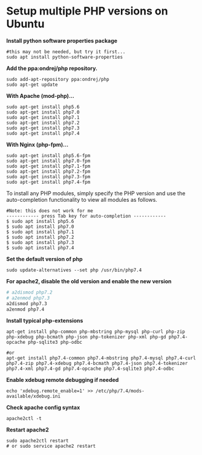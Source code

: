 

# Setup multiple PHP versions on Ubuntu

**Install python software properties package**

```shell
#this may not be needed, but try it first...
sudo apt install python-software-properties
```

**Add the ppa:ondrej/php repository.** 

```shell
sudo add-apt-repository ppa:ondrej/php
sudo apt-get update
```

**With Apache (mod-php)...**

```shell
sudo apt-get install php5.6
sudo apt-get install php7.0
sudo apt-get install php7.1
sudo apt-get install php7.2
sudo apt-get install php7.3
sudo apt-get install php7.4
```

**With Nginx (php-fpm)...**

```shell
sudo apt-get install php5.6-fpm
sudo apt-get install php7.0-fpm
sudo apt-get install php7.1-fpm
sudo apt-get install php7.2-fpm
sudo apt-get install php7.3-fpm  
sudo apt-get install php7.4-fpm  
```

To install any PHP modules, simply specify the PHP version and use the auto-completion functionality to view all modules as follows.

```shell
#Note: this does not work for me
------------ press Tab key for auto-completion ------------ 
$ sudo apt install php5.6 
$ sudo apt install php7.0 
$ sudo apt install php7.1
$ sudo apt install php7.2
$ sudo apt install php7.3 
$ sudo apt install php7.4
```

**Set the default version of php**

```shell
sudo update-alternatives --set php /usr/bin/php7.4
```

**For apache2, disable the old version and enable the new version**

```bash
# a2dismod php7.2
# a2enmod php7.3
a2dismod php7.3
a2enmod php7.4
```

**Install typical php-extensions**

```shell
apt-get install php-common php-mbstring php-mysql php-curl php-zip php-xdebug php-bcmath php-json php-tokenizer php-xml php-gd php7.4-opcache php-sqlite3 php-odbc

#or
apt-get install php7.4-common php7.4-mbstring php7.4-mysql php7.4-curl php7.4-zip php7.4-xdebug php7.4-bcmath php7.4-json php7.4-tokenizer php7.4-xml php7.4-gd php7.4-opcache php7.4-sqlite3 php7.4-odbc

```

**Enable xdebug remote debugging if needed**

```shell
echo 'xdebug.remote_enable=1' >> /etc/php/7.4/mods-available/xdebug.ini
```

**Check apache config syntax**

```shell
apache2ctl -t
```

**Restart apache2**

```shell
sudo apache2ctl restart
# or sudo service apache2 restart
```



